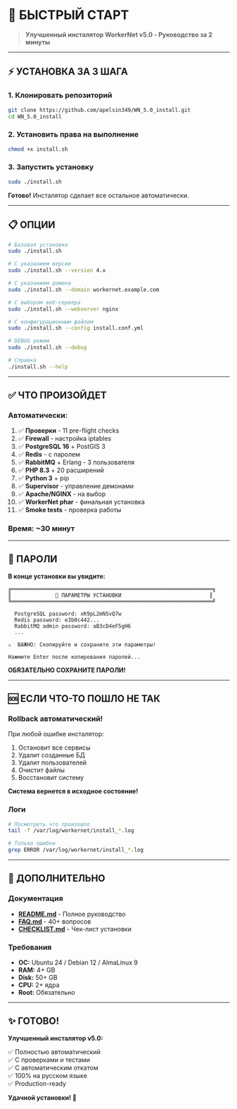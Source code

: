 # 🚀 БЫСТРЫЙ СТАРТ

> **Улучшенный инсталятор WorkerNet v5.0 - Руководство за 2 минуты**

---

## ⚡ УСТАНОВКА ЗА 3 ШАГА

### 1. Клонировать репозиторий

```bash
git clone https://github.com/apelsin349/WN_5.0_install.git
cd WN_5.0_install
```

### 2. Установить права на выполнение

```bash
chmod +x install.sh
```

### 3. Запустить установку

```bash
sudo ./install.sh
```

**Готово!** Инсталятор сделает все остальное автоматически.

---

## 📋 ОПЦИИ

```bash
# Базовая установка
sudo ./install.sh

# С указанием версии
sudo ./install.sh --version 4.x

# С указанием домена
sudo ./install.sh --domain workernet.example.com

# С выбором веб-сервера
sudo ./install.sh --webserver nginx

# С конфигурационным файлом
sudo ./install.sh --config install.conf.yml

# DEBUG режим
sudo ./install.sh --debug

# Справка
./install.sh --help
```

---

## ✅ ЧТО ПРОИЗОЙДЕТ

### Автоматически:

1. ✅ **Проверки** - 11 pre-flight checks
2. ✅ **Firewall** - настройка iptables
3. ✅ **PostgreSQL 16** + PostGIS 3
4. ✅ **Redis** - с паролем
5. ✅ **RabbitMQ** + Erlang - 3 пользователя
6. ✅ **PHP 8.3** + 20 расширений
7. ✅ **Python 3** + pip
8. ✅ **Supervisor** - управление демонами
9. ✅ **Apache/NGINX** - на выбор
10. ✅ **WorkerNet phar** - финальная установка
11. ✅ **Smoke tests** - проверка работы

### Время: ~30 минут

---

## 🔑 ПАРОЛИ

**В конце установки вы увидите:**

```
╔════════════════════════════════════════════════════════════════╗
║              🔑 ПАРАМЕТРЫ УСТАНОВКИ                            ║
╚════════════════════════════════════════════════════════════════╝

  PostgreSQL password: xK9pL2mN5vQ7w
  Redis password: e3b0c442...
  RabbitMQ admin password: aB3cD4eF5gH6
  ...

⚠️  ВАЖНО: Скопируйте и сохраните эти параметры!

Нажмите Enter после копирования паролей...
```

**ОБЯЗАТЕЛЬНО СОХРАНИТЕ ПАРОЛИ!**

---

## 🆘 ЕСЛИ ЧТО-ТО ПОШЛО НЕ ТАК

### Rollback автоматический!

При любой ошибке инсталятор:
1. Остановит все сервисы
2. Удалит созданные БД
3. Удалит пользователей
4. Очистит файлы
5. Восстановит систему

**Система вернется в исходное состояние!**

### Логи

```bash
# Посмотреть что произошло
tail -f /var/log/workernet/install_*.log

# Только ошибки
grep ERROR /var/log/workernet/install_*.log
```

---

## 📖 ДОПОЛНИТЕЛЬНО

### Документация

- **[README.md](README.md)** - Полное руководство
- **[FAQ.md](../FAQ.md)** - 40+ вопросов
- **[CHECKLIST.md](../CHECKLIST.md)** - Чек-лист установки

### Требования

- **ОС:** Ubuntu 24 / Debian 12 / AlmaLinux 9
- **RAM:** 4+ GB
- **Disk:** 50+ GB
- **CPU:** 2+ ядра
- **Root:** Обязательно

---

## ✨ ГОТОВО!

**Улучшенный инсталятор v5.0:**

✅ Полностью автоматический  
✅ С проверками и тестами  
✅ С автоматическим откатом  
✅ 100% на русском языке  
✅ Production-ready  

**Удачной установки! 🚀**

